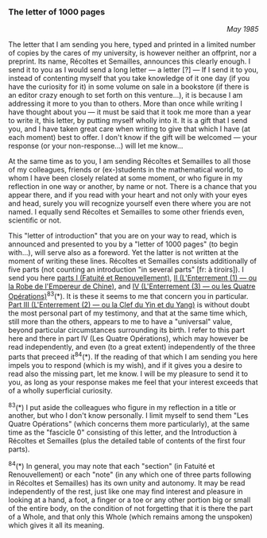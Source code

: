 ### The letter of 1000 pages
<div style="text-align: right"><i>May 1985</i></div>

The letter that I am sending you here, typed and printed in a limited number of copies by the cares of my university, is however neither an offprint, nor a preprint. Its name, Récoltes et Semailles, announces this clearly enough. I send it to you as I would send a long letter &mdash; a letter [?] &mdash; If I send it to you, instead of contenting myself that you take knowledge of it one day (if you have the curiosity for it) in some volume on sale in a bookstore (if there is an editor crazy enough to set forth on this venture...), it is because I am addressing it more to you than to others. More than once while writing I have thought about you &mdash; it must be said that it took me more than a year to write it, this letter, by putting myself wholly into it. It is a gift that I send you, and I have taken great care when writing to give that which I have (at each moment) best to offer. I don't know if the gift will be welcomed &mdash; your response (or your non-response...) will let me know...


At the same time as to you, I am sending Récoltes et Semailles to all those of my colleagues, friends or (ex-)students in the mathematical world, to whom I have been closely related at some moment, or who figure in my reflection in one way or another, by name or not. There is a chance that you appear there, and if you read with your heart and not only with your eyes and head, surely you will recognize yourself even there where you are not named. I equally send Récoltes et Semailles to some other friends even, scientific or not.

This "letter of introduction" that you are on your way to read, which is announced and presented to you by a "letter of 1000 pages" (to begin with...), will serve also as a foreword. Yet the latter is not written at the moment of writing these lines. Récoltes et Semailles consists additionally of five parts (not counting an introduction "in several parts" [fr: à tiroirs]). I send you here [parts I (Fatuité et Renouvellement)](../table-of-contents.md#part-1), [II (L'Enterrement (1) &mdash; ou la Robe de l'Empereur de Chine)](../table-of-contents.md#part-2), and [IV (L'Enterrement (3) &mdash; ou les Quatre Opérations)](../table-of-contents.md#part-4)<sup>83</sup>(&ast;). It is these it seems to me that concern you in particular. [Part III (L'Enterrement (2) &mdash; ou la Clef du Yin et du Yang)](../table-of-contents.md#part-3) is without doubt the most personal part of my testimony, and that at the same time which, still more than the others, appears to me to have a "universal" value, beyond particular circumstances surrounding its birth. I refer to this part here and there in part IV (Les Quatre Opérations), which may however be read independently, and even (to a great extent) independently of the three parts that preceed it<sup>84</sup>(&ast;). If the reading of that which I am sending you here impels you to respond (which is my wish), and if it gives you a desire to read also the missing part, let me know. I will be my pleasure to send it to you, as long as your response makes me feel that your interest exceeds that of a wholly superficial curiosity.

<sup>83</sup>(&ast;) I put aside the colleagues who figure in my reflection in a title or another, but who I don't know personally. I limit myself to send them "Les Quatre Opérations" (which concerns them more particularly), at the same time as the "fascicle 0" consisting of this letter, and the Introduction à Récoltes et Semailles (plus the detailed table of contents of the first four parts).

<sup>84</sup>(&ast;) In general, you may note that each "section" (in Fatuité et Renouvellement) or each "note" (in any which one of three parts following in Récoltes et Semailles) has its own unity and autonomy. It may be read independently of the rest, just like one may find interest and pleasure in looking at a hand, a foot, a finger or a toe or any other portion big or small of the entire body, on the condition of not forgetting that it is there the part of a Whole, and that only this Whole (which remains among the unspoken) which gives it all its meaning.
